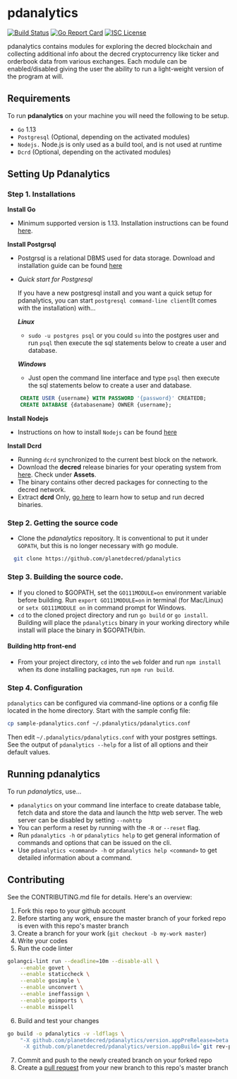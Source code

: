 # pdanalytics

[![Build Status](https://img.shields.io/travis/decred/dcrdata.svg)](https://travis-ci.org/planetdecred/pdanalytics)
[![Go Report Card](https://goreportcard.com/badge/github.com/decred/dcrdata)](https://goreportcard.com/report/github.com/planetdecred/pdanalytics)
[![ISC License](https://img.shields.io/badge/license-ISC-blue.svg)](http://copyfree.org)

pdanalytics contains modules for exploring the decred blockchain and collecting additional info about the decred cryptocurrency like ticker and orderbook data from various exchanges. Each module can be enabled/disabled giving the user the ability to run a light-weight version of the program at will. 

## Requirements
To run **pdanalytics** on your machine you will need the following to be setup.
- `Go` 1.13
- `Postgresql` (Optional, depending on the activated modules)
- `Nodejs.` Node.js is only used as a build tool, and is not used at runtime
- `Dcrd` (Optional, depending on the activated modules)

## Setting Up Pdanalytics 
### Step 1. Installations
**Install Go**
* Minimum supported version is 1.13. Installation instructions can be found [here](https://golang.org/doc/install).

**Install Postgrsql**
* Postgrsql is a relational DBMS used for data storage. Download and installation guide can be found [here](https://www.postgresql.org/download/)
* *Quick start for  Postgresql*

    If you have a new postgresql install and you want a quick setup for pdanalytics, you can start `postgresql command-line client`(It comes with the installation) with...
    
    ***Linux***
  -  `sudo -u postgres psql` or you could `su` into the postgres user and run `psql` then execute the sql statements below to create a user and database.
    
    ***Windows***
  - Just open the command line interface and type `psql` then execute the sql statements below to create a user and database.
```sql
    CREATE USER {username} WITH PASSWORD '{password}' CREATEDB;
    CREATE DATABASE {databasename} OWNER {username};
```
**Install Nodejs**
* Instructions on how to install `Nodejs` can be found [here](https://nodejs.org/en/download/)

**Install Dcrd**
* Running `dcrd` synchronized to the current best block on the network.
* Download the **decred** release binaries for your operating system from [here](https://github.com/decred/decred-binaries/releases). Check under **Assets**.
* The binary contains other decred packages for connecting to the decred network. 
* Extract **dcrd** Only, [go here](https://docs.decred.org/wallets/cli/cli-installation/) to learn how to setup and run decred binaries.

### Step 2. Getting the source code
- Clone the *pdanalytics* repository. It is conventional to put it under `GOPATH`, but
  this is no longer necessary with go module.

```bash
  git clone https://github.com/planetdecred/pdanalytics
 ```

### Step 3. Building the source code.
* If you cloned to $GOPATH, set the `GO111MODULE=on` environment variable before building.
Run `export GO111MODULE=on` in terminal (for Mac/Linux) or `setx GO111MODULE on` in command prompt for Windows.
* `cd` to the cloned project directory and run `go build` or `go install`.
Building will place the `pdanalytics` binary in your working directory while install will place the binary in $GOPATH/bin.

#### Building http front-end
* From your project directory, `cd` into the `web` folder and run `npm install` when its done installing packages, 
run `npm run build`.

### Step 4. Configuration
`pdanalytics` can be configured via command-line options or a config file located in the home directory. Start with the sample config file:
```sh
cp sample-pdanalytics.conf ~/.pdanalytics/pdanalytics.conf
```
Then edit `~/.pdanalytics/pdanalytics.conf` with your postgres settings. See the output of `pdanalytics --help`
for a list of all options and their default values.

## Running pdanalytics
To run *pdanalytics*, use...
- `pdanalytics` on your command line interface to create database table, fetch data and store the data and launch the http web server. The web server can be disabled by setting `--nohttp`
- You can perform a reset by running with the `-R` or `--reset` flag.
- Run `pdanalytics -h` or `pdanalytics help` to get general information of commands and options that can be issued on the cli.
- Use `pdanalytics <command> -h` or   `pdanalytics help <command>` to get detailed information about a command.

## Contributing
See the CONTRIBUTING.md file for details. Here's an overview:

1. Fork this repo to your github account
2. Before starting any work, ensure the master branch of your forked repo is even with this repo's master branch
3. Create a branch for your work (`git checkout -b my-work master`)
4. Write your codes
5. Run the code linter
```bash
golangci-lint run --deadline=10m --disable-all \
    --enable govet \
    --enable staticcheck \
    --enable gosimple \
    --enable unconvert \
    --enable ineffassign \
    --enable goimports \
    --enable misspell
```
6. Build and test your changes
```bash
go build -o pdanalytics -v -ldflags \
    "-X github.com/planetdecred/pdanalytics/version.appPreRelease=beta \
     -X github.com/planetdecred/pdanalytics/version.appBuild=`git rev-parse --short HEAD`"
```

7. Commit and push to the newly created branch on your forked repo
8. Create a [pull request](https://github.com/planetdecred/pdanalytics/pulls) from your new branch to this repo's master branch
